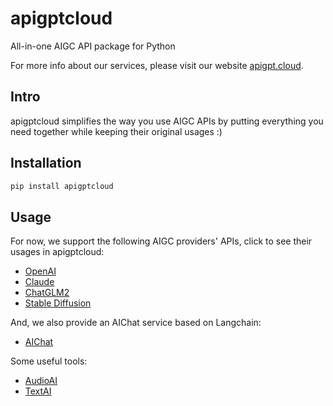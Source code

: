 # apigptcloud
All-in-one AIGC API package for Python

For more info about our services, please visit our website [apigpt.cloud](https://apigpt.cloud/).

## Intro
apigptcloud simplifies the way you use AIGC APIs by putting everything you need together while keeping their original usages :)

## Installation
```bash
pip install apigptcloud
```

## Usage
For now, we support the following AIGC providers' APIs, click to see their usages in apigptcloud:
* [OpenAI](docs/openai.md)
* [Claude](docs/claude.md)
* [ChatGLM2](docs/chatglm.md)
* [Stable Diffusion](docs/stablediffusion.md)

And, we also provide an AIChat service based on Langchain:
* [AIChat](docs/aichat.md)

Some useful tools:  
* [AudioAI](docs/audioai.md)
* [TextAI](docs/textai.md)